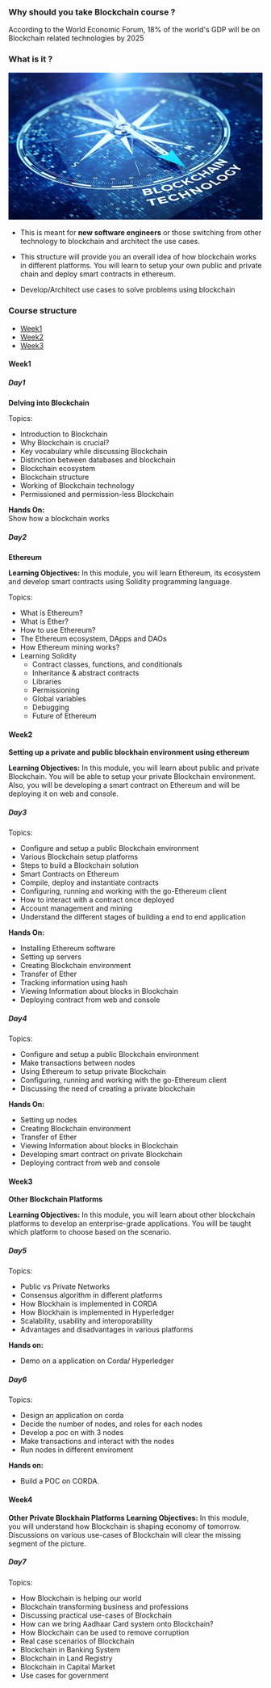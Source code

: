 ### Why should you take Blockchain course ?

According to the World Economic Forum, 18% of the world's GDP will be on Blockchain related technologies by 2025

### What is it ?
![Coding at the whiteboard](./blockchain.jpg)

- This is meant for **new software engineers** or those switching from
  other technology to blockchain and architect the use cases.

- This structure will provide you an overall idea of how blockchain works in different platforms. You will learn to setup your own public and private chain and deploy smart contracts in ethereum. 

- Develop/Architect use cases to solve problems using blockchain

###  Course structure
- [Week1](####Week1)
- [Week2](####Week2)
- [Week3](####Week3)

#### Week1

##### Day1 
**Delving into Blockchain**

Topics:
- Introduction to Blockchain
- Why Blockchain is crucial?
- Key vocabulary while discussing Blockchain
- Distinction between databases and blockchain
- Blockchain ecosystem
- Blockchain structure
- Working of Blockchain technology
- Permissioned and permission-less Blockchain

**Hands On:**  
Show how a blockchain works

##### Day2 
**Ethereum**

**Learning Objectives:** In this module, you will learn Ethereum, its ecosystem and develop smart contracts using Solidity programming language.

Topics:
- What is Ethereum?
- What is Ether?
- How to use Ethereum?
- The Ethereum ecosystem, DApps and DAOs
- How Ethereum mining works?
- Learning Solidity
    - Contract classes, functions, and conditionals
    - Inheritance & abstract contracts
    - Libraries
    - Permissioning 
    - Global variables
    - Debugging
    - Future of Ethereum


#### Week2
**Setting up a private and public blockhain environment using ethereum** 

**Learning Objectives:** In this module, you will learn about public and private Blockchain. You will be able to setup your private Blockchain environment. Also, you will be developing a smart contract on Ethereum and will be deploying it on web and console.

##### Day3
Topics:
- Configure and setup a public Blockchain environment 
- Various Blockchain setup platforms
- Steps to build a Blockchain solution
- Smart Contracts on Ethereum
- Compile, deploy and instantiate contracts
- Configuring, running and working with the go-Ethereum client
- How to interact with a contract once deployed
- Account management and mining
- Understand the different stages of building a end to end application 

**Hands On:**
- Installing Ethereum software
- Setting up servers
- Creating Blockchain environment
- Transfer of Ether
- Tracking information using hash
- Viewing Information about blocks in Blockchain
- Deploying contract from web and console

##### Day4
Topics:
- Configure and setup a public Blockchain environment 
- Make transactions between nodes
- Using Ethereum to setup private Blockchain
- Configuring, running and working with the go-Ethereum client
- Discussing the need of creating a private blockchain

**Hands On:**
- Setting up nodes
- Creating Blockchain environment
- Transfer of Ether
- Viewing Information about blocks in Blockchain
- Developing smart contract on private Blockchain
- Deploying contract from web and console

#### Week3
**Other Blockchain Platforms**

**Learning Objectives:** In this module, you will learn about other blockchain platforms  to develop an enterprise-grade applications. You will be taught which platform to choose based on the scenario.

##### Day5
Topics:
- Public vs Private Networks
- Consensus algorithm in different platforms 
- How Blockhain is implemented in CORDA
- How Blockhain is implemented in Hyperledger
- Scalability, usability and interoporability
- Advantages and disadvantages in various platforms

**Hands on:**
- Demo on a application on Corda/ Hyperledger 

##### Day6
Topics:
- Design an application on corda
- Decide the number of nodes, and roles for each nodes
- Develop a poc on with 3 nodes
- Make transactions and interact with the nodes
- Run nodes in different enviroment 

**Hands on:**
- Build a POC on CORDA.

#### Week4
**Other Private Blockhain Platforms**
**Learning Objectives:** In this module, you will understand how Blockchain is shaping economy of tomorrow. Discussions on various use-cases of Blockchain will clear the missing segment of the picture.

##### Day7
Topics:
- How Blockchain is helping our world
- Blockchain transforming business and professions
- Discussing practical use-cases of Blockchain
- How can we bring Aadhaar Card system onto Blockchain?
- How Blockchain can be used to remove corruption
- Real case scenarios of Blockchain
- Blockchain in Banking System
- Blockchain in Land Registry
- Blockchain in Capital Market
- Use cases for government





